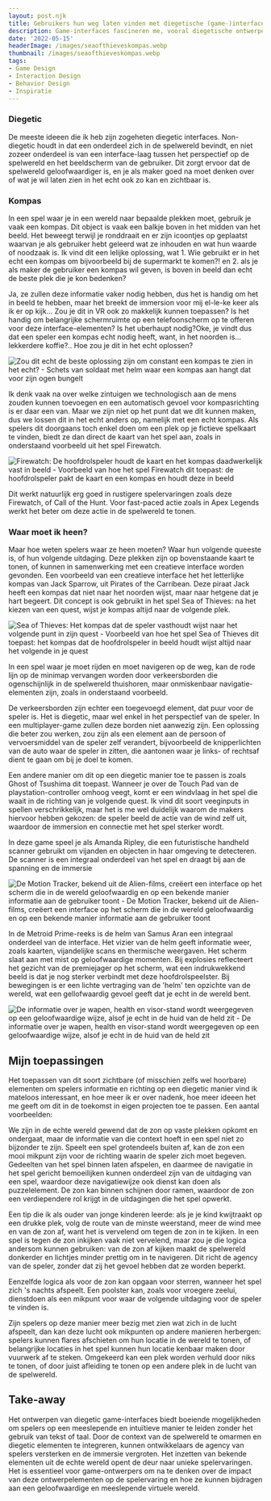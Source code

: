 ```yaml
---
layout: post.njk
title: Gebruikers hun weg laten vinden met diegetische (game-)interfaces
description: Game-interfaces fascineren me, vooral diegetische ontwerpen die de spelwereld naadloos met de speler verbinden. In dit artikel verken ik hoe elementen uit de echte wereld kunnen worden gebruikt om navigatie en immersie op een intuïtieve manier te versterken.
date: '2022-05-15'
headerImage: /images/seaofthieveskompas.webp
thumbnail: /images/seaofthieveskompas.webp
tags:
- Game Design
- Interaction Design
- Behavior Design
- Inspiratie
---
```


### Diegetic

De meeste ideeen die ik heb zijn zogeheten diegetic interfaces. Non-diegetic houdt in dat een onderdeel zich in de spelwereld bevindt, en niet zozeer onderdeel is van een interface-laag tussen het perspectief op de spelwereld en het beeldscherm van de gebruiker. Dit zorgt ervoor dat de spelwereld geloofwaardiger is, en je als maker goed na moet denken over of wat je wil laten zien in het echt ook zo kan en zichtbaar is.

### Kompas

In een spel waar je in een wereld naar bepaalde plekken moet, gebruik je vaak een kompas. Dit object is vaak een balkje boven in het midden van het beeld. Het beweegt terwijl je ronddraait en er zijn icoontjes op geplaatst waarvan je als gebruiker hebt geleerd wat ze inhouden en wat hun waarde of noodzaak is. Ik vind dit een lelijke oplossing, wat 1. Wie gebruikt er in het echt een kompas om bijvoorbeeld bij de supermarkt te komen?! en 2. als je als maker de gebruiker een kompas wil geven, is boven in beeld dan echt de beste plek die je kon bedenken?

Ja, ze zullen deze informatie vaker nodig hebben, dus het is handig om het in beeld te hebben, maar het breekt de immersion voor mij el-le-ke keer als ik er op kijk... Zou je dit in VR ook zo makkelijk kunnen toepassen? Is het handig om belangrijke schermruimte op een telefoonscherm op te offeren voor deze interface-elementen? Is het uberhaupt nodig?Oke, je vindt dus dat een speler een kompas echt nodig heeft, want, in het noorden is... lekkerdere koffie?.. Hoe zou je dit in het echt oplossen?

![Zou dit echt de beste oplossing zijn om constant een kompas te zien in het echt? - Schets van soldaat met helm waar een kompas aan hangt dat voor zijn ogen bungelt](/images/compass-soldier.jpeg)

Ik denk vaak na over welke zintuigen we technologisch aan de mens zouden kunnen toevoegen en een automatisch gevoel voor kompasrichting is er daar een van. Maar we zijn niet op het punt dat we dit kunnen maken, dus we lossen dit in het echt anders op, namelijk met een echt kompas. Als spelers dit doorgaans toch enkel doen om een plek op je fictieve spelkaart te vinden, biedt ze dan direct de kaart van het spel aan, zoals in onderstaand voorbeeld uit het spel Firewatch.

![Firewatch: De hoofdrolspeler houdt de kaart en het kompas daadwerkelijk vast in beeld - Voorbeeld van hoe het spel Firewatch dit toepast: de hoofdrolspeler pakt de kaart en een kompas en houdt deze in beeld](/images/firewatchmap.jpg)

Dit werkt natuurlijk erg goed in rustigere spelervaringen zoals deze Firewatch, of Call of the Hunt. Voor fast-paced actie zoals in Apex Legends werkt het beter om deze actie in de spelwereld te tonen.

### Waar moet ik heen?

Maar hoe weten spelers waar ze heen moeten? Waar hun volgende queeste is, of hun volgende uitdaging. Deze plekken zijn op bovenstaande kaart te tonen, of kunnen in samenwerking met een creatieve interface worden gevonden. Een voorbeeld van een creatieve interface het het letterlijke kompas van Jack Sparrow, uit Pirates of the Carribean. Deze piraat Jack heeft een kompas dat niet naar het noorden wijst, maar naar hetgene dat je hart begeert. Dit concept is ook gebruikt in het spel Sea of Thieves: na het kiezen van een quest, wijst je kompas altijd naar de volgende plek.

![Sea of Thieves: Het kompas dat de speler vasthoudt wijst naar het volgende punt in zijn quest - Voorbeeld van hoe het spel Sea of Thieves dit toepast: het kompas dat de hoofdrolspeler in beeld houdt wijst altijd naar het volgende in je quest](/images/seaofthievescompass.png)

In een spel waar je moet rijden en moet navigeren op de weg, kan de rode lijn op de minimap vervangen worden door verkeersborden die ogenschijnlijk in de spelwereld thuishoren, maar onmiskenbaar navigatie-elementen zijn, zoals in onderstaand voorbeeld.

De verkeersborden zijn echter een toegevoegd element, dat puur voor de speler is. Het is diegetic, maar wel enkel in het perspectief van de speler. In een multiplayer-game zullen deze borden niet aanwezig zijn. Een oplossing die beter zou werken, zou zijn als een element aan de persoon of vervoersmiddel van de speler zelf verandert, bijvoorbeeld de knipperlichten van de auto waar de speler in zitten, die aantonen waar je links- of rechtsaf dient te gaan om bij je doel te komen.

Een andere manier om dit op een diegetic manier toe te passen is zoals Ghost of Tsushima dit toepast. Wanneer je over de Touch Pad van de playstation-controller omhoog veegt, komt er een windvlaag in het spel die waait in de richting van je volgende quest. Ik vind dit soort veeginputs in spellen verschrikkelijk, maar het is me wel duidelijk waarom de makers hiervoor hebben gekozen: de speler beeld de actie van de wind zelf uit, waardoor de immersion en connectie met het spel sterker wordt.

In deze game speel je als Amanda Ripley, die een futuristische handheld scanner gebruikt om vijanden en objecten in haar omgeving te detecteren. De scanner is een integraal onderdeel van het spel en draagt bij aan de spanning en de immersie

![De Motion Tracker, bekend uit de Alien-films, creëert een interface op het scherm die in de wereld geloofwaardig en op een bekende manier informatie aan de gebruiker toont - De Motion Tracker, bekend uit de Alien-films, creëert een interface op het scherm die in de wereld geloofwaardig en op een bekende manier informatie aan de gebruiker toont](/images/AlienIsolation.webp)

In de Metroid Prime-reeks is de helm van Samus Aran een integraal onderdeel van de interface. Het vizier van de helm geeft informatie weer, zoals kaarten, vijandelijke scans en thermische weergaven. Het scherm slaat aan met mist op geloofwaardige momenten. Bij explosies reflecteert het gezicht van de premiejager op het scherm, wat een indrukwekkend beeld is dat je nog sterker verbindt met deze hoofdrolspeelster. Bij bewegingen is er een lichte vertraging van de 'helm' ten opzichte van de wereld, wat een gellofwaardig gevoel geeft dat je echt in de wereld bent.

![De informatie over je wapen, health en visor-stand wordt weergegeven op een geloofwaardige wijze, alsof je echt in de huid van de held zit - De informatie over je wapen, health en visor-stand wordt weergegeven op een geloofwaardige wijze, alsof je echt in de huid van de held zit](/images/MetroidPrime-reflection.jpg)

## Mijn toepassingen

Het toepassen van dit soort zichtbare (of misschien zelfs wel hoorbare) elementen om spelers informatie en richting op een diegetic manier vind ik mateloos interessant, en hoe meer ik er over nadenk, hoe meer ideeen het me geeft om dit in de toekomst in eigen projecten toe te passen. Een aantal voorbeelden:

We zijn in de echte wereld gewend dat de zon op vaste plekken opkomt en ondergaat, maar de informatie van die context hoeft in een spel niet zo bijzonder te zijn. Speelt een spel grotendeels buiten af, kan de zon een mooi mikpunt zijn voor de richting waarin de speler zich moet begeven. Gedeelten van het spel binnen laten afspelen, en daarmee de navigatie in het spel gericht bemoeilijken kunnen onderdeel zijn van de uitdaging van een spel, waardoor deze navigatiewijze ook dienst kan doen als puzzelelement. De zon kan binnen schijnen door ramen, waardoor de zon een verdiependere rol krijgt in de uitdagingen die het spel opwerkt.

Een tip die ik als ouder van jonge kinderen leerde: als je je kind kwijtraakt op een drukke plek, volg de route van de minste weerstand, meer de wind mee en van de zon af, want het is vervelend om tegen de zon in te kijken. In een spel is tegen de zon inkijken vaak niet vervelend, maar zou je die logica andersom kunnen gebruiken: van de zon af kijken maakt de spelwereld donkerder en lichtjes minder prettig om in te navigeren. Dit richt de agency van de speler, zonder dat zij het gevoel hebben dat ze worden beperkt.

Eenzelfde logica als voor de zon kan opgaan voor sterren, wanneer het spel zich 's nachts afspeelt. Een poolster kan, zoals voor vroegere zeelui, dienstdoen als een mikpunt voor waar de volgende uitdaging voor de speler te vinden is.

Zijn spelers op deze manier meer bezig met zien wat zich in de lucht afspeelt, dan kan deze lucht ook mikpunten op andere manieren herbergen: spelers kunnen flares afschieten om hun locatie in de wereld te tonen, of belangrijke locaties in het spel kunnen hun locatie kenbaar maken door vuurwerk af te steken. Omgekeerd kan een plek worden verhuld door niks te tonen, of door juist afleiding te tonen op een andere plek in de lucht van de spelwereld.

## Take-away

Het ontwerpen van diegetic game-interfaces biedt boeiende mogelijkheden om spelers op een meeslepende en intuïtieve manier te leiden zonder het gebruik van tekst of taal. Door de context van de spelwereld te omarmen en diegetic elementen te integreren, kunnen ontwikkelaars de agency van spelers versterken en de immersie vergroten. Het inzetten van bekende elementen uit de echte wereld opent de deur naar unieke spelervaringen. Het is essentieel voor game-ontwerpers om na te denken over de impact van deze ontwerpelementen op de spelervaring en hoe ze kunnen bijdragen aan een geloofwaardige en meeslepende virtuele wereld.

